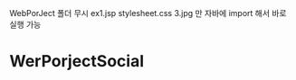 WebPorJect 폴더 무시 
ex1.jsp stylesheet.css 3.jpg 만 자바에 import 해서 바로 실행 가능 

WerPorjectSocial
================